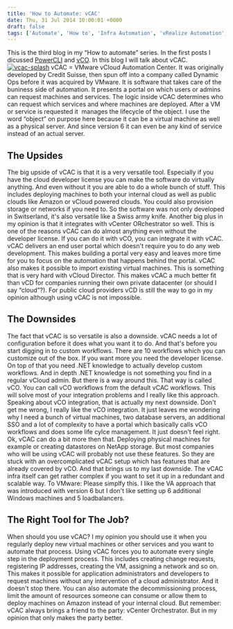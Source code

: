 ```yaml
---
title: 'How to Automate: vCAC'
date: Thu, 31 Jul 2014 10:00:01 +0000
draft: false
tags: ['Automate', 'How to', 'Infra Automation', 'vRealize Automation', 'vRealize Automation (vCAC)', 'vRealize Orchestrator (vCO)']
---
```


This is the third blog in my “How to automate” series. In the first posts I dicussed [PowerCLI](http://automate-it.today/automate-powercli/) and [vCO](http://automate-it.today/automate-vco/). In this blog I will talk about vCAC. [![vcac-splash](http://automate-it.today/wp-content/uploads/2014/07/vcac-splash-700x325-300x139.jpg)](http://automate-it.today/wp-content/uploads/2014/07/vcac-splash-700x325.jpg) vCAC = VMware vCloud Automation Center. It was originally developed by Credit Suisse, then spun off into a company called Dynamic Ops before it was acquired by VMware. It is software that takes care of the buniness side of automation. It presents a portal on which users or admins can request machines and services. The logic inside vCAC determines who can request which services and where machines are deployed. After a VM or service is requested it  manages the lifecycle of the object. I use the word “object” on purpose here because it can be a virtual machine as well as a physical server. And since version 6 it can even be any kind of service instead of an actual server.

The Upsides
-----------

The big upside of vCAC is that it is a very versatile tool. Especially if you have the cloud developer license you can make the software do virtually anything. And even without it you are able to do a whole bunch of stuff. This includes deploying machines to both your internal cloud as well as public clouds like Amazon or vCloud powered clouds. You could also provision storage or networks if you need to. So the software was not only developed in Switserland, it's also versatile like a Swiss army knife. Another big plus in my opinion is that it integrates with vCenter ORchestrator so well. This is one of the reasons vCAC can do almost anything even without the developer license. If you can do it with vCO, you can integrate it with vCAC. vCAC delivers an end user portal which doesn't require you to do any web development. This makes building a portal very easy and leaves more time for you to focus on the automation that happens behind the portal. vCAC also makes it possible to import existing virtual machines. This is something that is very hard with vCloud Director. This makes vCAC a much better fit than vCD for companies running their own private datacenter (or should I say “cloud”?). For public cloud providers vCD is still the way to go in my opinion although using vCAC is not impossible.

The Downsides
-------------

The fact that vCAC is so versatile is also a downside. vCAC needs a lot of configuration before it does what you want it to do. And that's before you start digging in to custom workflows. There are 10 workflows which you can customize out of the box. If you want more you need the developer license. On top of that you need .NET knowledge to actually develop custom workflows. And in depth .NET knowledge is not something you find in a regular vCloud admin. But there is a way around this. That way is called vCO. You can call vCO workflows from the default vCAC workflows. This will solve most of your integration problems and I really like this approach. Speaking about vCO integration, that is actually my next downside. Don't get me wrong, I really like the vCO integration. It just leaves me wondering why I need a bunch of virtual machines, two database servers, an additional SSO and a lot of complexity to have a portal which basically calls vCO workflows and does some life cylce management. It just doesn't feel right. Ok, vCAC can do a bit more then that. Deploying physical machines for example or creating datastores on NetApp storage. But most companies who will be using vCAC will probably not use these features. So they are stuck with an overcomplicated vCAC setup which has features that are already covered by vCO. And that brings us to my last downside. The vCAC infra itself can get rather complex if you want to set it up in a redundant and scalable way. To VMware: Please simplfy this. I like the VA approach that was introduced with version 6 but I don't like setting up 6 additional Windows machines and 5 loadbalancers.

The Right Tool for The Job?
---------------------------

When should you use vCAC? I my opinion you should use it when you regularly deploy new virtual machines or other services and you want to automate that process. Using vCAC forces you to automate every single step in the deployment process. This includes creating change requests, registering IP addresses, creating the VM, assigning a network and so on. This makes it possible for application administrators and developers to request machines without any intervention of a cloud administrator. And it doesn't stop there. You can also automate the decommissioning process, limit the amount of resources someone can consume or allow them to deploy machines on Amazon instead of your internal cloud. But remember: vCAC always brings a friend to the party: vCenter Orchestrator. But in my opinion that only makes the party better.